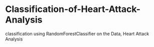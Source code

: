# Classification-of-Heart-Attack-Analysis
classification using RandomForestClassifier on the Data, Heart Attack Analysis
